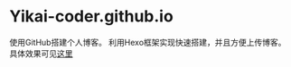 # Yikai-coder.github.io
使用GitHub搭建个人博客。
利用Hexo框架实现快速搭建，并且方便上传博客。
具体效果可见[这里](https://yikai-coder.github.io/)
